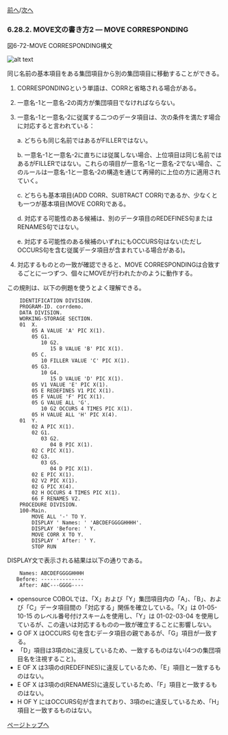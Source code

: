 <!--navi start-->
[前へ](6-28-1.md)/[次へ](6-29-1.md)
<!--navi end-->
### 6.28.2. MOVE文の書き方2 ― MOVE CORRESPONDING

図6-72-MOVE CORRESPONDING構文

![alt text](Image/6-72-Move.png)

同じ名前の基本項目をある集団項目から別の集団項目に移動することができる。

1. CORRESPONDINGという単語は、CORRと省略される場合がある。

2. 一意名-1と一意名-2の両方が集団項目でなければならない。

3. 一意名-1と一意名-2に従属する二つのデータ項目は、次の条件を満たす場合に対応すると言われている：

    a. どちらも同じ名前ではあるがFILLERではない。

    b. 一意名-1と一意名-2に直ちには従属しない場合、上位項目は同じ名前ではあるがFILLERではない。これらの項目が一意名-1と一意名-2でない場合、このルールは一意名-1と一意名-2の構造を通じて再帰的に上位の方に適用されていく。

    c. どちらも基本項目(ADD CORR、SUBTRACT CORR)であるか、少なくとも一つが基本項目(MOVE CORR)である。

    d. 対応する可能性のある候補は、別のデータ項目のREDEFINES句またはRENAMES句ではない。

    e. 対応する可能性のある候補のいずれにもOCCURS句はない(ただしOCCURS句を含む従属データ項目が含まれている場合がある)。

4. 対応するものとの一致が確認できると、MOVE CORRESPONDINGは合致するごとに一つずつ、個々にMOVEが行われたかのように動作する。

この規則は、以下の例題を使うとよく理解できる。

        IDENTIFICATION DIVISION.
        PROGRAM-ID. corrdemo.
        DATA DIVISION.
        WORKING-STORAGE SECTION.
        01  X.
            05 A VALUE 'A' PIC X(1).
            05 G1.
               10 G2.
                  15 B VALUE 'B' PIC X(1).
            05 C.
               10 FILLER VALUE 'C' PIC X(1).
            05 G3.
               10 G4.
                  15 D VALUE 'D' PIC X(1).
            05 V1 VALUE 'E' PIC X(1).
            05 E REDEFINES V1 PIC X(1).
            05 F VALUE 'F' PIC X(1).
            05 G VALUE ALL 'G'.
               10 G2 OCCURS 4 TIMES PIC X(1).
            05 H VALUE ALL 'H' PIC X(4).
        01  Y.
            02 A PIC X(1).
            02 G1.
               03 G2.
                  04 B PIC X(1).
            02 C PIC X(1).
            02 G3.
               03 G5.
                  04 D PIC X(1).
            02 E PIC X(1).
            02 V2 PIC X(1).
            02 G PIC X(4).
            02 H OCCURS 4 TIMES PIC X(1).
            66 F RENAMES V2.
        PROCEDURE DIVISION.
        100-Main.
            MOVE ALL '-' TO Y.
            DISPLAY ' Names: ' 'ABCDEFGGGGHHHH'.
            DISPLAY 'Before: ' Y.
            MOVE CORR X TO Y.
            DISPLAY ' After: ' Y.
            STOP RUN

DISPLAY文で表示される結果は以下の通りである。

        Names: ABCDEFGGGGHHHH
       Before: --------------
        After: ABC---GGGG----

- opensource COBOLでは、「X」および「Y」集団項目内の「A」、「B」、および「C」データ項目間の「対応する」関係を確立している。「X」は 01-05-10-15 のレベル番号付けスキームを使用し、「Y」は 01-02-03-04 を使用しているが、この違いは対応するものの一致が確立することに影響しない。
- G OF X はOCCURS 句を含むデータ項目の親であるが、「G」項目が一致する。
- 「D」項目は3項のbに違反しているため、一致するものはない(4つの集団項目名を注視すること)。
- E OF X は3項のd(REDEFINES)に違反しているため、「E」項目と一致するものはない。
- E OF X は3項のd(RENAMES)に違反しているため、「F」項目と一致するものはない。
- H OF Y にはOCCURS句が含まれており、3項のeに違反しているため、「H」項目と一致するものはない。

[ページトップへ](6-28-2.md)
